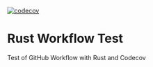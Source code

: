 [![codecov](https://codecov.io/gh/dEajL3kA/rust-workflow/graph/badge.svg?token=LVNP7RHKLV)](https://codecov.io/gh/dEajL3kA/rust-workflow)

# Rust Workflow Test

Test of GitHub Workflow with Rust and Codecov
